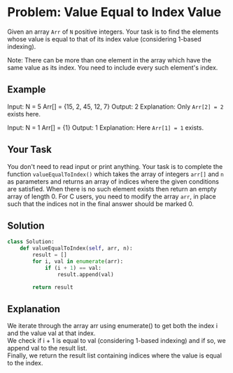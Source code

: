 # Problem: Value Equal to Index Value

Given an array `Arr` of `N` positive integers. Your task is to find the elements whose value is equal to that of its index value (considering 1-based indexing).

Note: There can be more than one element in the array which have the same value as its index. You need to include every such element's index.

## Example

Input:
N = 5
Arr[] = {15, 2, 45, 12, 7}
Output: 2
Explanation: Only `Arr[2] = 2` exists here.

Input:
N = 1
Arr[] = {1}
Output: 1
Explanation: Here `Arr[1] = 1` exists.

## Your Task

You don't need to read input or print anything. Your task is to complete the function `valueEqualToIndex()` which takes the array of integers `arr[]` and `n` as parameters and returns an array of indices where the given conditions are satisfied. When there is no such element exists then return an empty array of length 0. For C users, you need to modify the array `arr`, in place such that the indices not in the final answer should be marked 0.

## Solution

```python
class Solution:
    def valueEqualToIndex(self, arr, n):
        result = []
        for i, val in enumerate(arr):
            if (i + 1) == val:
                result.append(val)

        return result
```
<h2>Explanation</h2>

We iterate through the array arr using enumerate() to get both the index i and the value val at that index.<br>
We check if i + 1 is equal to val (considering 1-based indexing) and if so, we append val to the result list.<br>
Finally, we return the result list containing indices where the value is equal to the index.<br>